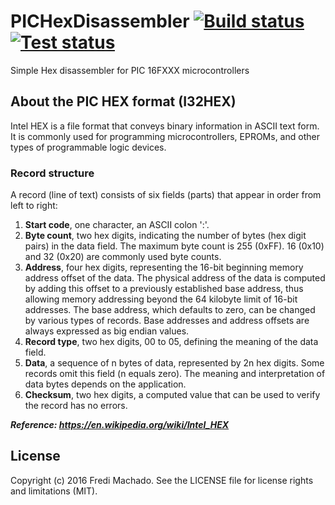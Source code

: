 # PICHexDisassembler [![Build status](https://ci.appveyor.com/api/projects/status/hor0qtsu18fot39o?svg=true) ![Test status](http://teststatusbadge.azurewebsites.net/api/status/Fredi/pichexdisassembler)](https://ci.appveyor.com/project/Fredi/pichexdisassembler)
Simple Hex disassembler for PIC 16FXXX microcontrollers

## About the PIC HEX format (I32HEX)
Intel HEX is a file format that conveys binary information in ASCII text form. It is commonly used for programming microcontrollers, EPROMs, and other types of programmable logic devices.

### Record structure
A record (line of text) consists of six fields (parts) that appear in order from left to right:

1. **Start code**, one character, an ASCII colon ':'.
2. **Byte count**, two hex digits, indicating the number of bytes (hex digit pairs) in the data field. The maximum byte count is 255 (0xFF). 16 (0x10) and 32 (0x20) are commonly used byte counts.
3. **Address**, four hex digits, representing the 16-bit beginning memory address offset of the data. The physical address of the data is computed by adding this offset to a previously established base address, thus allowing memory addressing beyond the 64 kilobyte limit of 16-bit addresses. The base address, which defaults to zero, can be changed by various types of records. Base addresses and address offsets are always expressed as big endian values.
4. **Record type**, two hex digits, 00 to 05, defining the meaning of the data field.
5. **Data**, a sequence of n bytes of data, represented by 2n hex digits. Some records omit this field (n equals zero). The meaning and interpretation of data bytes depends on the application.
6. **Checksum**, two hex digits, a computed value that can be used to verify the record has no errors.

**_Reference: https://en.wikipedia.org/wiki/Intel_HEX_**

## License
Copyright (c) 2016 Fredi Machado. See the LICENSE file for license rights and
limitations (MIT).

